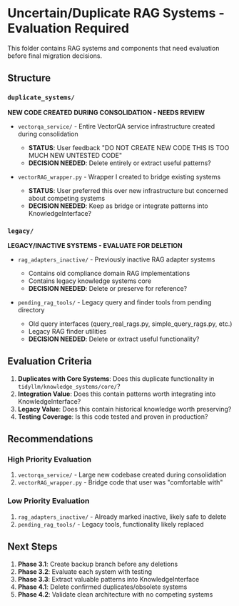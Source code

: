 # Uncertain/Duplicate RAG Systems - Evaluation Required

This folder contains RAG systems and components that need evaluation before final migration decisions.

## Structure

### `duplicate_systems/`
**NEW CODE CREATED DURING CONSOLIDATION - NEEDS REVIEW**

- `vectorqa_service/` - Entire VectorQA service infrastructure created during consolidation
  - **STATUS**: User feedback "DO NOT CREATE NEW CODE THIS IS TOO MUCH NEW UNTESTED CODE"
  - **DECISION NEEDED**: Delete entirely or extract useful patterns?

- `vectorRAG_wrapper.py` - Wrapper I created to bridge existing systems
  - **STATUS**: User preferred this over new infrastructure but concerned about competing systems
  - **DECISION NEEDED**: Keep as bridge or integrate patterns into KnowledgeInterface?

### `legacy/`
**LEGACY/INACTIVE SYSTEMS - EVALUATE FOR DELETION**

- `rag_adapters_inactive/` - Previously inactive RAG adapter systems
  - Contains old compliance domain RAG implementations
  - Contains legacy knowledge systems core
  - **DECISION NEEDED**: Delete or preserve for reference?

- `pending_rag_tools/` - Legacy query and finder tools from pending directory
  - Old query interfaces (query_real_rags.py, simple_query_rags.py, etc.)
  - Legacy RAG finder utilities
  - **DECISION NEEDED**: Delete or extract useful functionality?

## Evaluation Criteria

1. **Duplicates with Core Systems**: Does this duplicate functionality in `tidyllm/knowledge_systems/core/`?
2. **Integration Value**: Does this contain patterns worth integrating into KnowledgeInterface?
3. **Legacy Value**: Does this contain historical knowledge worth preserving?
4. **Testing Coverage**: Is this code tested and proven in production?

## Recommendations

### High Priority Evaluation
1. `vectorqa_service/` - Large new codebase created during consolidation
2. `vectorRAG_wrapper.py` - Bridge code that user was "comfortable with"

### Low Priority Evaluation
1. `rag_adapters_inactive/` - Already marked inactive, likely safe to delete
2. `pending_rag_tools/` - Legacy tools, functionality likely replaced

## Next Steps

1. **Phase 3.1**: Create backup branch before any deletions
2. **Phase 3.2**: Evaluate each system with testing
3. **Phase 3.3**: Extract valuable patterns into KnowledgeInterface
4. **Phase 4.1**: Delete confirmed duplicates/obsolete systems
5. **Phase 4.2**: Validate clean architecture with no competing systems
